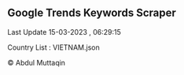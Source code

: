 

## Google Trends Keywords Scraper 
 
Last Update 15-03-2023 , 06:29:15

Country List :
VIETNAM.json



© Abdul Muttaqin 
